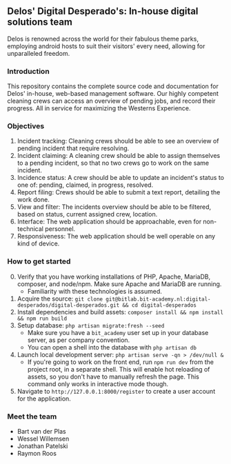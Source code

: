 ## Delos' Digital Desperado's: In-house digital solutions team

Delos is renowned across the world for their fabulous theme parks, employing android hosts
to suit their visitors' every need, allowing for unparalleled freedom.

### Introduction

This repository contains the complete source code and documentation for Delos' in-house,
web-based management software. Our highly competent cleaning crews can access an overview
of pending jobs, and record their progress. All in service for maximizing the Westerns
Experience.

### Objectives

1. Incident tracking: Cleaning crews should be able to see an overview of pending incident
   that require resolving.
2. Incident claiming: A cleaning crew should be able to assign themselves to a pending
   incident, so that no two crews go to work on the same incident.
3. Incidence status: A crew should be able to update an incident's status to one of:
   pending, claimed, in progress, resolved.
4. Report filing: Crews should be able to submit a text report, detailing the work done.
5. View and filter: The incidents overview should be able to be filtered, based on status,
   current assigned crew, location.
6. Interface: The web application should be approachable, even for non-technical personnel.
7. Responsiveness: The web application should be well operable on any kind of device.

### How to get started

0. Verify that you have working installations of PHP, Apache, MariaDB, composer, and
   node/npm. Make sure Apache and MariaDB are running.
    - Familiarity with these technologies is assumed.
1. Acquire the source: `git clone git@bitlab.bit-academy.nl:digital-desperados/digital-desperados.git && cd digital-desperados`
2. Install dependencies and build assets: `composer install && npm install && npm run build`
3. Setup database: `php artisan migrate:fresh --seed`
    - Make sure you have a `bit_academy` user set up in your database server, as per
      company convention.
    - You can open a shell into the database with `php artisan db`
4. Launch local development server: `php artisan serve -qn > /dev/null &`
    - If you're going to work on the front end, run `npm run dev` from the project root,
      in a separate shell. This will enable hot reloading of assets, so you don't have to
      manually refresh the page. This command only works in interactive mode though.
5. Navigate to `http://127.0.0.1:8000/register` to create a user account for the application.

### Meet the team

-   Bart van der Plas
-   Wessel Willemsen
-   Jonathan Patelski
-   Raymon Roos
